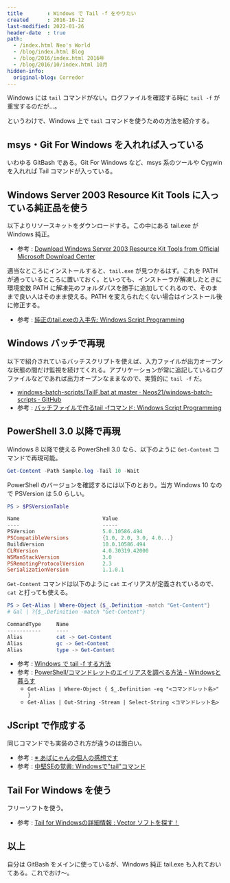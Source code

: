 ```yaml
---
title        : Windows で Tail -f をやりたい
created      : 2016-10-12
last-modified: 2022-01-26
header-date  : true
path:
  - /index.html Neo's World
  - /blog/index.html Blog
  - /blog/2016/index.html 2016年
  - /blog/2016/10/index.html 10月
hidden-info:
  original-blog: Corredor
---
```


Windows には `tail` コマンドがない。ログファイルを確認する時に `tail -f` が重宝するのだが…。

というわけで、Windows 上で `tail` コマンドを使うための方法を紹介する。

## msys・Git For Windows を入れれば入っている

いわゆる GitBash である。Git For Windows など、msys 系のツールや Cygwin を入れれば Tail コマンドが入っている。

## Windows Server 2003 Resource Kit Tools に入っている純正品を使う

以下よりリソースキットをダウンロードする。この中にある tail.exe が Windows 純正。

- 参考 : [Download Windows Server 2003 Resource Kit Tools from Official Microsoft Download Center](https://www.microsoft.com/en-us/download/details.aspx?id=17657)

適当なところにインストールすると、`tail.exe` が見つかるはず。これを PATH が通っているところに置いておく。といっても、インストーラが解凍したときに環境変数 PATH に解凍先のフォルダパスを勝手に追加してくれるので、そのままで良い人はそのまま使える。PATH を変えられたくない場合はインストール後に修正する。

- 参考 : [純正のtail.exeの入手先: Windows Script Programming](http://scripting.cocolog-nifty.com/blog/2006/10/tailexe_2bec.html)

## Windows バッチで再現

以下で紹介されているバッチスクリプトを使えば、入力ファイルが出力オープンな状態の間だけ監視を続けてくれる。アプリケーションが常に追記しているログファイルなどであれば出力オープンなままなので、実質的に `tail -f` だ。

- [windows-batch-scripts/TailF.bat at master · Neos21/windows-batch-scripts · GitHub](https://github.com/Neos21/shell-scripts/blob/master/windows-batch/tail-f.bat)
- 参考 : [バッチファイルで作るtail -fコマンド: Windows Script Programming](http://scripting.cocolog-nifty.com/blog/2007/05/tail_f_0b9c.html)

## PowerShell 3.0 以降で再現

Windows 8 以降で使える PowerShell 3.0 なら、以下のように `Get-Content` コマンドで再現可能。

```powershell
Get-Content -Path Sample.log -Tail 10 -Wait
```

PowerShell のバージョンを確認するには以下のとおり。当方 Windows 10 なので PSVersion は 5.0 らしい。

```powershell
PS > $PSVersionTable

Name                           Value
----                           -----
PSVersion                      5.0.10586.494
PSCompatibleVersions           {1.0, 2.0, 3.0, 4.0...}
BuildVersion                   10.0.10586.494
CLRVersion                     4.0.30319.42000
WSManStackVersion              3.0
PSRemotingProtocolVersion      2.3
SerializationVersion           1.1.0.1
```

`Get-Content` コマンドは以下のように `cat` エイリアスが定義されているので、`cat` と打っても使える。

```powershell
PS > Get-Alias | Where-Object {$_.Definition -match "Get-Content"}
# Gal | ?{$_.Definition -match "Get-Content"}

CommandType     Name
-----------     ----
Alias           cat -> Get-Content
Alias           gc -> Get-Content
Alias           type -> Get-Content
```

- 参考 : [Windows で tail -f する方法](http://www.maruko2.com/mw/Windows_%E3%81%A7_tail_-f_%E3%81%99%E3%82%8B%E6%96%B9%E6%B3%95)
- 参考 : [PowerShell/コマンドレットのエイリアスを調べる方法 - Windowsと暮らす](https://win.just4fun.biz/?PowerShell/%E3%82%B3%E3%83%9E%E3%83%B3%E3%83%89%E3%83%AC%E3%83%83%E3%83%88%E3%81%AE%E3%82%A8%E3%82%A4%E3%83%AA%E3%82%A2%E3%82%B9%E3%82%92%E8%AA%BF%E3%81%B9%E3%82%8B%E6%96%B9%E6%B3%95)
  - `Get-Alias | Where-Object { $_.Definition -eq "<コマンドレット名>" }`
  - `Get-Alias | Out-String -Stream | Select-String <コマンドレット名>`

## JScript で作成する

同じコマンドでも実装のされ方が違うのは面白い。

- 参考 : [※ あばにゃんの個人の感想です](http://d.hatena.ne.jp/aba3/20110612/1307867751)
- 参考 : [中堅SEの覚書: Windowsで"tail"コマンド](http://se-oboegaki.blogspot.jp/2009/06/windowstail.html)

## Tail For Windows を使う

フリーソフトを使う。

- 参考 : [Tail for Windowsの詳細情報 : Vector ソフトを探す！](http://www.vector.co.jp/soft/winnt/util/se241763.html)

## 以上

自分は GitBash をメインに使っているが、Windows 純正 tail.exe も入れておいてある。これでおけ～。
